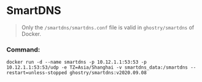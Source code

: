 # SmartDNS
> Only the `/smartdns/smartdns.conf` file is valid in `ghostry/smartdns` of Docker.

### Command:
`docker run -d --name smartdns -p 10.12.1.1:53:53 -p 10.12.1.1:53:53/udp -e TZ=Asia/Shanghai -v smartdns_data:/smartdns --restart=unless-stopped ghostry/smartdns:v2020.09.08`
